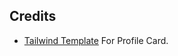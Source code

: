 ## Credits

- [Tailwind Template](https://github.com/tailwindtoolbox/Profile-Card) For Profile Card. 
